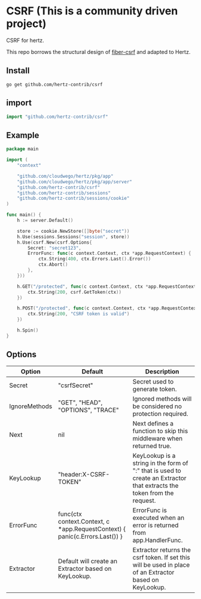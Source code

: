# CSRF (This is a community driven project)

CSRF for hertz.

This repo borrows the structural design of [fiber-csrf](https://github.com/gofiber/fiber/tree/master/middleware/csrf) and adapted to Hertz.

## Install

``` shell
go get github.com/hertz-contrib/csrf
```

## import

```go
import "github.com/hertz-contrib/csrf"
```

## Example

```go
package main

import (
	"context"

	"github.com/cloudwego/hertz/pkg/app"
	"github.com/cloudwego/hertz/pkg/app/server"
	"github.com/hertz-contrib/csrf"
	"github.com/hertz-contrib/sessions"
	"github.com/hertz-contrib/sessions/cookie"
)

func main() {
	h := server.Default()

	store := cookie.NewStore([]byte("secret"))
	h.Use(sessions.Sessions("session", store))
	h.Use(csrf.New(csrf.Options{
		Secret: "secret123",
		ErrorFunc: func(c context.Context, ctx *app.RequestContext) {
			ctx.String(400, ctx.Errors.Last().Error())
			ctx.Abort()
		},
	}))

	h.GET("/protected", func(c context.Context, ctx *app.RequestContext) {
		ctx.String(200, csrf.GetToken(ctx))
	})

	h.POST("/protected", func(c context.Context, ctx *app.RequestContext) {
		ctx.String(200, "CSRF token is valid")
	})

	h.Spin()
}
```

## Options

| Option        | Default                                                      | Description                                                  |
| ------------- | ------------------------------------------------------------ | ------------------------------------------------------------ |
| Secret        | "csrfSecret"                                                 | Secret used to generate token.                               |
| IgnoreMethods | "GET", "HEAD", "OPTIONS", "TRACE"                            | Ignored methods will be considered no protection required.   |
| Next          | nil                                                          | Next defines a function to skip this middleware when returned true. |
| KeyLookup     | "header:X-CSRF-TOKEN"                                        | KeyLookup is a string in the form of "<source>:<key>" that is used to create an Extractor that extracts the token from the request. |
| ErrorFunc     | func(ctx context.Context, c *app.RequestContext) { panic(c.Errors.Last()) } | ErrorFunc is executed when an error is returned from app.HandlerFunc. |
| Extractor     | Default will create an Extractor based on KeyLookup.         | Extractor returns the csrf token. If set this will be used in place of an Extractor based on KeyLookup. |

